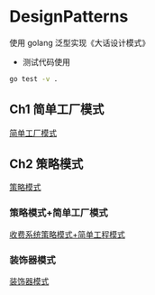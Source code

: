 # DesignPatterns

使用 golang 泛型实现《大话设计模式》

- 测试代码使用

```bash
go test -v .
```

## Ch1 简单工厂模式

[简单工厂模式](./ch1/simplyfactory.go)

## Ch2 策略模式

[策略模式](./ch2/strategy.go)

### 策略模式+简单工厂模式

[收费系统策略模式+简单工程模式](./ch2/cash.go)

### 装饰器模式

[装饰器模式](./ch6/person.go)
